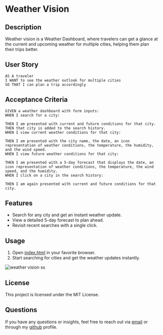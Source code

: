 # Weather Vision

## Description 

Weather vision is a Weather Dashboard, where travelers can get a glance at the current and upcoming weather for multiple cities, helping them plan their trips better.


## User Story

```
AS A traveler
I WANT to see the weather outlook for multiple cities
SO THAT I can plan a trip accordingly
```

## Acceptance Criteria

```
GIVEN a weather dashboard with form inputs:
WHEN I search for a city:

THEN I am presented with current and future conditions for that city.
THEN that city is added to the search history.
WHEN I view current weather conditions for that city:

THEN I am presented with the city name, the date, an icon representation of weather conditions, the temperature, the humidity, and the wind speed.
WHEN I view future weather conditions for that city:

THEN I am presented with a 5-day forecast that displays the date, an icon representation of weather conditions, the temperature, the wind speed, and the humidity.
WHEN I click on a city in the search history:

THEN I am again presented with current and future conditions for that city.
```

## Features

- Search for any city and get an instant weather update.
- View a detailed 5-day forecast to plan ahead.
- Revisit recent searches with a single click.


## Usage 

1. Open [index.html](https://adini6.github.io/WeatherVision/) in your favorite browser.
2. Start searching for cities and get the weather updates instantly.

![weather vision ss](https://github.com/adini6/WeatherVision/assets/28551058/86c127db-f31f-402f-8066-54591d3b383f)


## License 

This project is licensed under the MIT License.

## Questions

If you have any questions or insights, feel free to reach out via [email](mailto:adini18@gmail.com) or through my [github](https://github.com/adini6) profile. 
